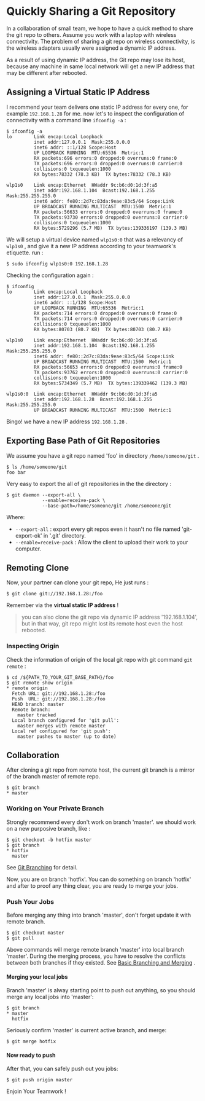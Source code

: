 # Quickly Sharing a Git Repository

In a collaboration of small team, we hope to have a quick method to share the git repo to others. Assume you work with a laptop with wireless connectivity. The problem of sharing a git repo on wireless connectivity,  is the wireless adapters usually were assigned a dynamic IP address. 

As a result of using dynamic IP address, the Git repo may lose its host, because any machine in same local network will get a new IP address that may be different after rebooted.

## Assigning a Virtual Static IP Address

I recommend your team delivers one static IP address for every one, for example `192.168.1.28` for me. now let's to inspect the configuration of connectivity with a command line `ifconfig -a` :

``` shell
$ ifconfig -a
lo        Link encap:Local Loopback  
          inet addr:127.0.0.1  Mask:255.0.0.0
          inet6 addr: ::1/128 Scope:Host
          UP LOOPBACK RUNNING  MTU:65536  Metric:1
          RX packets:696 errors:0 dropped:0 overruns:0 frame:0
          TX packets:696 errors:0 dropped:0 overruns:0 carrier:0
          collisions:0 txqueuelen:1000 
          RX bytes:78332 (78.3 KB)  TX bytes:78332 (78.3 KB)

wlp1s0    Link encap:Ethernet  HWaddr 9c:b6:d0:1d:3f:a5  
          inet addr:192.168.1.104  Bcast:192.168.1.255  Mask:255.255.255.0
          inet6 addr: fe80::2d7c:83da:9eae:83c5/64 Scope:Link
          UP BROADCAST RUNNING MULTICAST  MTU:1500  Metric:1
          RX packets:56633 errors:0 dropped:0 overruns:0 frame:0
          TX packets:93730 errors:0 dropped:0 overruns:0 carrier:0
          collisions:0 txqueuelen:1000 
          RX bytes:5729296 (5.7 MB)  TX bytes:139336197 (139.3 MB)
```

We will setup a virtual device named `wlp1s0:0` that was a relevancy of `wlp1s0` , and give it a new IP address according to your teamwork's etiquette. run :

``` shell
$ sudo ifconfig wlp1s0:0 192.168.1.28
```

Checking the configuration again :

``` shell
$ ifconfig
lo        Link encap:Local Loopback  
          inet addr:127.0.0.1  Mask:255.0.0.0
          inet6 addr: ::1/128 Scope:Host
          UP LOOPBACK RUNNING  MTU:65536  Metric:1
          RX packets:714 errors:0 dropped:0 overruns:0 frame:0
          TX packets:714 errors:0 dropped:0 overruns:0 carrier:0
          collisions:0 txqueuelen:1000 
          RX bytes:80703 (80.7 KB)  TX bytes:80703 (80.7 KB)

wlp1s0    Link encap:Ethernet  HWaddr 9c:b6:d0:1d:3f:a5  
          inet addr:192.168.1.104  Bcast:192.168.1.255  Mask:255.255.255.0
          inet6 addr: fe80::2d7c:83da:9eae:83c5/64 Scope:Link
          UP BROADCAST RUNNING MULTICAST  MTU:1500  Metric:1
          RX packets:56653 errors:0 dropped:0 overruns:0 frame:0
          TX packets:93762 errors:0 dropped:0 overruns:0 carrier:0
          collisions:0 txqueuelen:1000 
          RX bytes:5734349 (5.7 MB)  TX bytes:139339462 (139.3 MB)

wlp1s0:0  Link encap:Ethernet  HWaddr 9c:b6:d0:1d:3f:a5  
          inet addr:192.168.1.28  Bcast:192.168.1.255  Mask:255.255.255.0
          UP BROADCAST RUNNING MULTICAST  MTU:1500  Metric:1
```

Bingo! we have a new IP address `192.168.1.28` .

## Exporting Base Path of Git Repositories

We assume you have a git repo named 'foo' in directory `/home/someone/git` .

``` shell
$ ls /home/someone/git
foo bar
```

 Very easy to export the all of git repositories in the the directory :

``` shell
$ git daemon --export-all \
             --enable=receive-pack \
             --base-path=/home/someone/git /home/someone/git
```

Where:

* `--export-all` : export every git repos even it hasn't no file named 'git-export-ok' in '.git' directory.
* `--enable=receive-pack` : Allow the client to upload their work to your computer.

## Remoting Clone

Now, your partner can clone your git repo, He just runs :

``` shell
$ git clone git://192.168.1.28:/foo
```

Remember via the **virtual static IP address** !

> you can also clone the git repo via dynamic IP address '192.168.1.104', but in that way, git repo might lost its remote host even the host rebooted.

### Inspecting Origin

Check the information of origin of the local git repo with git command `git remote` : 

``` shell
$ cd /${PATH_TO_YOUR_GIT_BASE_PATH}/foo
$ git remote show origin
* remote origin
  Fetch URL: git://192.168.1.28:/foo
  Push  URL: git://192.168.1.28:/foo
  HEAD branch: master
  Remote branch:
    master tracked
  Local branch configured for 'git pull':
    master merges with remote master
  Local ref configured for 'git push':
    master pushes to master (up to date)
```

## Collaboration

After cloning a git repo from remote host, the current git branch is a mirror of the branch master of remote repo.

``` shell
$ git branch
* master
```

### Working on Your Private Branch

Strongly recommend every don't work on branch 'master'. we should work on a new purposive branch, like :

``` shell
$ git checkout -b hotfix master
$ git branch
* hotfix
  master
```
See [Git Branching](https://git-scm.com/book/en/v1/Git-Branching) for detail.

Now, you are on branch 'hotfix'. You can do something on branch 'hotfix' and after to proof any thing clear, you are ready to merge your jobs. 

### Push Your Jobs

Before merging any thing into branch 'master', don't forget update it with remote branch.

``` shell
$ git checkout master
$ git pull
```

Above commands will merge remote branch 'master' into local branch 'master'. During the merging process, you have to resolve the conflicts between both branches if they existed. See [Basic Branching and Merging](https://git-scm.com/book/en/v1/Git-Branching-Basic-Branching-and-Merging) .

#### Merging your local jobs

Branch 'master' is alway starting point to push out anything, so you should merge any local jobs into 'master':

``` shell
$ git branch
* master
  hotfix
```

Seriously confirm 'master' is current active branch, and merge:

``` shell
$ git merge hotfix
```

#### Now ready to push

After that, you can safely push out you jobs:

``` shell
$ git push origin master
```

Enjoin Your Teamwork !




